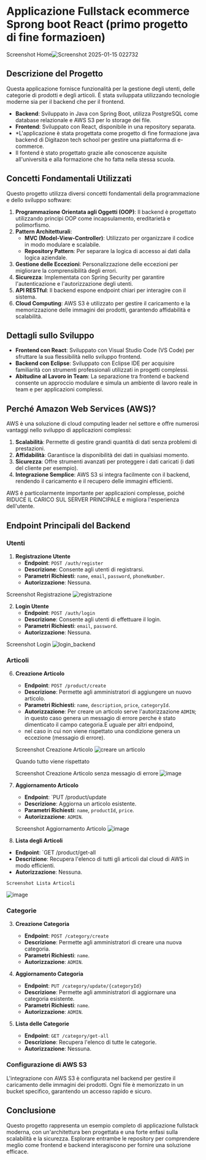 #  Applicazione Fullstack ecommerce Sprong boot React (primo progetto di fine formazioen)

 Screenshot Home![Screenshot 2025-01-15 022732](https://github.com/user-attachments/assets/9124987a-5f2a-4af1-8a20-940479cb15db)
>

## Descrizione del Progetto
 Questa applicazione fornisce funzionalità per la gestione degli utenti, delle categorie di prodotti e degli articoli. È stata sviluppata utilizzando tecnologie moderne sia per il backend che per il frontend.

- **Backend**: Sviluppato in Java con Spring Boot, utilizza PostgreSQL come database relazionale e AWS S3 per lo storage dei file.
- **Frontend**: Sviluppato con React, disponibile in una repository separata.
- *L'applicazione è stata progettata come progetto di fine formazione java backend di Digitazon tech school per gestire una piattaforma di e-commerce.
- Il fontend è stato progettato grazie alle conoscenze aquisite all'università
 e alla formazione che ho fatta nella stessa scuola.
 
## Concetti Fondamentali Utilizzati
Questo progetto utilizza diversi concetti fondamentali della programmazione e dello sviluppo software:

1. **Programmazione Orientata agli Oggetti (OOP)**: Il backend è progettato utilizzando principi OOP come incapsulamento, ereditarietà e polimorfismo.
2. **Pattern Architetturali**:
   - **MVC (Model-View-Controller)**: Utilizzato per organizzare il codice in modo modulare e scalabile.
   - **Repository Pattern**: Per separare la logica di accesso ai dati dalla logica aziendale.
3. **Gestione delle Eccezioni**: Personalizzazione delle eccezioni per migliorare la comprensibilità degli errori.
4. **Sicurezza**: Implementata con Spring Security per garantire l'autenticazione e l'autorizzazione degli utenti.
5. **API RESTful**: Il backend espone endpoint chiari per interagire con il sistema.
6. **Cloud Computing**: AWS S3 è utilizzato per gestire il caricamento e la memorizzazione delle immagini dei prodotti, garantendo affidabilità e scalabilità.

## Dettagli sullo Sviluppo

- **Frontend con React**: Sviluppato con Visual Studio Code (VS Code) per sfruttare la sua flessibilità nello sviluppo frontend.
- **Backend con Eclipse**: Sviluppato con Eclipse IDE per acquisire familiarità con strumenti professionali utilizzati in progetti complessi.
- **Abitudine al Lavoro in Team**: La separazione tra frontend e backend consente un approccio modulare e simula un ambiente di lavoro reale in team e per applicazioni complessi.

## Perché Amazon Web Services (AWS)?
AWS è una soluzione di cloud computing leader nel settore e offre numerosi vantaggi nello sviluppo di applicazioni complessi:

1. **Scalabilità**: Permette di gestire grandi quantità di dati senza problemi di prestazioni.
2. **Affidabilità**: Garantisce la disponibilità dei dati in qualsiasi momento.
3. **Sicurezza**: Offre strumenti avanzati per proteggere i dati caricati (i dati del cliente per esempio).
4. **Integrazione Semplice**: AWS S3 si integra facilmente con il backend, rendendo il caricamento e il recupero delle immagini efficienti.

AWS è particolarmente importante per applicazioni complesse, poiché RIDUCE IL CARICO SUL SERVER PRINCIPALE e migliora l'esperienza dell'utente.

## Endpoint Principali del Backend

### Utenti
1. **Registrazione Utente**
   - **Endpoint**: `POST /auth/register`
   - **Descrizione**: Consente agli utenti di registrarsi.
   - **Parametri Richiesti**: `name`, `email`, `password`, `phoneNumber`.
   - **Autorizzazione**: Nessuna.

  Screenshot Registrazione
![registrazione](https://github.com/user-attachments/assets/3a783c9a-d88e-4c2f-b098-2874127dd915)



2. **Login Utente**
   - **Endpoint**: `POST /auth/login`
   - **Descrizione**: Consente agli utenti di effettuare il login.
   - **Parametri Richiesti**: `email`, `password`.
   - **Autorizzazione**: Nessuna.

  Screenshot Login
   ![login_backend](https://github.com/user-attachments/assets/820fd057-3464-42e8-a557-ecd5e2e85090)



### Articoli
6. **Creazione Articolo**
   - **Endpoint**: `POST /product/create`
   - **Descrizione**: Permette agli amministratori di aggiungere un nuovo articolo.
   - **Parametri Richiesti**: `name`, `description`, `price`, `categoryId`.
   - **Autorizzazione**: Per creare un articolo serve l'autorizzazione `ADMIN`; in questo caso genera un messagio di errore perche è stato dimenticato il campo categoria.E uguale per altri endpoind,
   - nel caso in cui non viene rispettato una condizione genera un eccezione (messagio di errore).

   Screenshot Creazione Articolo
   ![creare un articolo](https://github.com/user-attachments/assets/1dff1b11-959d-454d-9201-b22b0948beba)




   Quando tutto viene rispettato

   Screenshot Creazione Articolo senza messagio di errore
   ![image](https://github.com/user-attachments/assets/fc6c5af7-5df3-4c22-a2ae-d9cf9ab308c4)





8. **Aggiornamento Articolo**
   - **Endpoint**: `PUT /product/update
   - **Descrizione**: Aggiorna un articolo esistente.
   - **Parametri Richiesti**: `name`, `productId`, `price`.
   - **Autorizzazione**: `ADMIN`.

   Screenshot Aggiornamento Articolo
   ![image](https://github.com/user-attachments/assets/4689d06c-b29f-4cf5-9495-27f58447adc3)





10. **Lista degli Articoli**
   - **Endpoint**: `GET /product/get-all
   - **Descrizione**: Recupera l'elenco di tutti gli articoli dal cloud di AWS in modo efficienti.
   - **Autorizzazione**: Nessuna. 


    Screenshot Lista Articoli
   ![image](https://github.com/user-attachments/assets/c2ba9fa7-eb78-4a3d-93e4-732a36ef2a2c)




   ### Categorie
3. **Creazione Categoria**
   - **Endpoint**: `POST /category/create`
   - **Descrizione**: Permette agli amministratori di creare una nuova categoria.
   - **Parametri Richiesti**: `name`.
   - **Autorizzazione**: `ADMIN`.

   

4. **Aggiornamento Categoria**
   - **Endpoint**: `PUT /category/update/{categoryId}`
   - **Descrizione**: Permette agli amministratori di aggiornare una categoria esistente.
   - **Parametri Richiesti**: `name`.
   - **Autorizzazione**: `ADMIN`.

   

5. **Lista delle Categorie**
   - **Endpoint**: `GET /category/get-all`
   - **Descrizione**: Recupera l'elenco di tutte le categorie.
   - **Autorizzazione**: Nessuna.

### Configurazione di AWS S3
L'integrazione con AWS S3 è configurata nel backend per gestire il caricamento delle immagini dei prodotti. Ogni file è memorizzato in un bucket specifico, garantendo un accesso rapido e sicuro.

## Conclusione
Questo progetto rappresenta un esempio completo di applicazione fullstack moderna, con un'architettura ben progettata e una forte enfasi sulla scalabilità e la sicurezza. 
 Esplorare entrambe le repository per comprendere meglio come frontend e backend interagiscono per fornire una soluzione efficace.


